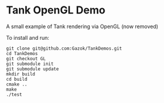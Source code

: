 Tank OpenGL Demo
================

A small example of Tank rendering via OpenGL (now removed)

To install and run:

    git clone git@github.com:Gazok/TankDemos.git
    cd TankDemos
    git checkout GL
    git submodule init
    git submodule update
    mkdir build
    cd build
    cmake ..
    make
    ./test

